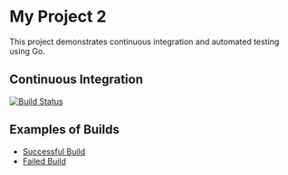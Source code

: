 # My Project 2

This project demonstrates continuous integration and automated testing using Go.

## Continuous Integration

[![Build Status](https://github.com/your-username/my-project2/actions/workflows/build.yml/badge.svg)](https://github.com/your-username/my-project2/actions)

## Examples of Builds

- [Successful Build](https://github.com/your-username/my-project2/runs/123456789)
- [Failed Build](https://github.com/your-username/my-project2/runs/987654321)
